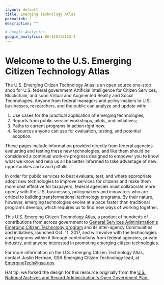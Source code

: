 ```yaml
---
layout: default
title: Emerging Technology Atlas
permalink: /
description: ""

# Google Analytics
google_analytics: UA—110413123-1
---
```



# Welcome to the U.S. Emerging Citizen Technology Atlas

The U.S. Emerging Citizen Technology Atlas is an open source one-stop shop for U.S. federal government Artificial Intelligence for Citizen Services, Blockchain, and soon Virtual and Augmented Reality and Social Technologies. Anyone from federal managers and policy-makers to U.S. businesses, researchers, and the public can analyze and update with:

1. Use cases for the practical application of emerging technologies;
2. Reports from public service workshops, pilots, and initiatives;
3. Paths to current programs in action right now;
4. Resources anyone can use for evaluation, testing, and potential adoption.

These pages include information provided directly from federal agencies evaluating and testing these new technologies, and like them should be considered a continual work-in-progress designed to empower you to know what we know and help us all be better informed to take advantage of new opportunities and avoid pitfalls.

In order for public services to best evaluate, test, and where appropriate adopt new technologies to improve services for citizens and make them more cost effective for taxpayers, federal agencies must collaborate more openly with the U.S. businesses, policymakers and innovators who are critical to building transformational technology programs. By their nature, however, emerging technologies evolve at a pace faster than traditional programs develop, which requires us to find new ways of working together.

This U.S. Emerging Citizen Technology Atlas, a product of hundreds of contributions from across government to <a href="https://www.gsa.gov/technology/government-it-initiatives/emerging-citizen-technology">General Services Administration's Emerging Citizen Technology program</a> and its inter-agency Communities and initiatives, launched Oct. 11, 2017, and will evolve with the technologies and programs within it through contributions from federal agencies, private industry, and anyone interested in promoting emerging citizen technologies.

For more information on the U.S. Emerging Citizen Technology Atlas, contact Justin Herman, GSA Emerging Citizen Technology lead, at EmergingTech@gsa.gov.

Hat tip: we forked the design for this resource originally from the <a href="https://usnationalarchives.github.io/opengovplan/">U.S. National Archives and Record Administration's Open Government Plan.</a>
